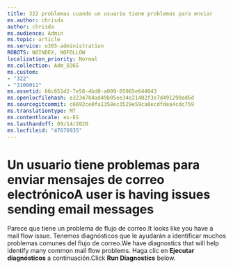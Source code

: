 ```yaml
---
title: 322 problemas cuando un usuario tiene problemas para enviar
ms.author: chrisda
author: chrisda
ms.audience: Admin
ms.topic: article
ms.service: o365-administration
ROBOTS: NOINDEX, NOFOLLOW
localization_priority: Normal
ms.collection: Adm_O365
ms.custom:
- "322"
- "3100011"
ms.assetid: 66c651d2-7e58-4bd8-a009-05065e644043
ms.openlocfilehash: e32347b4ad49b05ee34e21482f3e7d491290ad6d
ms.sourcegitcommit: c6692ce0fa1358ec3529e59ca0ecdfdea4cdc759
ms.translationtype: MT
ms.contentlocale: es-ES
ms.lasthandoff: 09/14/2020
ms.locfileid: "47676935"
---
```

# <a name="a-user-is-having-issues-sending-email-messages"></a><span data-ttu-id="2150e-102">Un usuario tiene problemas para enviar mensajes de correo electrónico</span><span class="sxs-lookup"><span data-stu-id="2150e-102">A user is having issues sending email messages</span></span>

<span data-ttu-id="2150e-103">Parece que tiene un problema de flujo de correo.</span><span class="sxs-lookup"><span data-stu-id="2150e-103">It looks like you have a mail flow issue.</span></span> <span data-ttu-id="2150e-104">Tenemos diagnósticos que le ayudarán a identificar muchos problemas comunes del flujo de correo.</span><span class="sxs-lookup"><span data-stu-id="2150e-104">We have diagnostics that will help identify many common mail flow problems.</span></span> <span data-ttu-id="2150e-105">Haga clic en **Ejecutar diagnósticos** a continuación.</span><span class="sxs-lookup"><span data-stu-id="2150e-105">Click **Run Diagnostics** below.</span></span>
